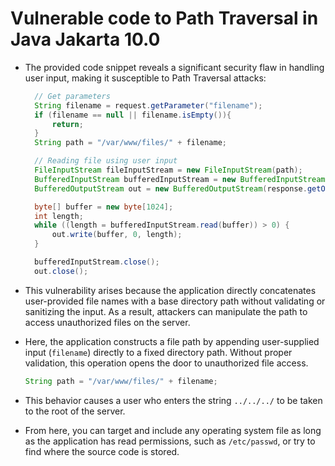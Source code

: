 # Vulnerable code to Path Traversal in Java Jakarta 10.0

* The provided code snippet reveals a significant security flaw in handling user input, making it susceptible to Path Traversal attacks:

  ```java
    // Get parameters
    String filename = request.getParameter("filename");
    if (filename == null || filename.isEmpty()){
        return;
    }
    String path = "/var/www/files/" + filename;

    // Reading file using user input
    FileInputStream fileInputStream = new FileInputStream(path);
    BufferedInputStream bufferedInputStream = new BufferedInputStream(fileInputStream);
    BufferedOutputStream out = new BufferedOutputStream(response.getOutputStream());

    byte[] buffer = new byte[1024];
    int length;
    while ((length = bufferedInputStream.read(buffer)) > 0) {
        out.write(buffer, 0, length);
    }

    bufferedInputStream.close();
    out.close();
    ```

* This vulnerability arises because the application directly concatenates user-provided file names with a base directory path without validating or sanitizing the input. As a result, attackers can manipulate the path to access unauthorized files on the server.
* Here, the application constructs a file path by appending user-supplied input (`filename`) directly to a fixed directory path. Without proper validation, this operation opens the door to unauthorized file access.

    ```java
    String path = "/var/www/files/" + filename;
    ```
  
* This behavior causes a user who enters the string `../../../` to be taken to the root of the server.
* From here, you can target and include any operating system file as long as the application has read permissions, such as `/etc/passwd`, or try to find where the source code is stored.
